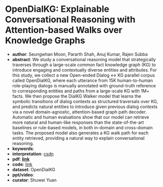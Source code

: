 # OpenDialKG: Explainable Conversational Reasoning with Attention-based Walks over Knowledge Graphs
* **author**: Seungwhan Moon, Pararth Shah, Anuj Kumar, Rajen Subba
* **abstract**: We study a conversational reasoning model that strategically traverses through a large-scale common fact knowledge graph (KG) to introduce engaging and contextually diverse entities and attributes. For this study, we collect a new Open-ended Dialog <-> KG parallel corpus called OpenDialKG, where each utterance from 15K human-to-human role-playing dialogs is manually annotated with ground-truth reference to corresponding entities and paths from a large-scale KG with 1M+ facts. We then propose the DialKG Walker model that learns the symbolic transitions of dialog contexts as structured traversals over KG, and predicts natural entities to introduce given previous dialog contexts via a novel domain-agnostic, attention-based graph path decoder. Automatic and human evaluations show that our model can retrieve more natural and human-like responses than the state-of-the-art baselines or rule-based models, in both in-domain and cross-domain tasks. The proposed model also generates a KG walk path for each entity retrieved, providing a natural way to explain conversational reasoning.
* **keywords**:
* **interpretation**: [csdn](https://blog.csdn.net/Wangpeiyi9979/article/details/102389072)
* **pdf**:  [**link**](https://www.aclweb.org/anthology/P19-1081.pdf)
* **code**:  [link](https://github.com/facebookresearch/opendialkg)
* **dataset**: OpenDialKG
* **ppt/video**:
* **curator**: Shuwei Yuan

